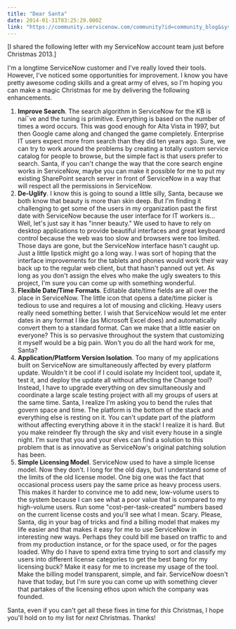 ```yaml
---
title: "Dear Santa"
date: 2014-01-31T03:25:29.000Z
link: "https://community.servicenow.com/community?id=community_blog&sys_id=033e22addbd0dbc01dcaf3231f961919"
---
```

<p>[I shared the following letter with my ServiceNow account team just before Christmas 2013.]</p><p></p><p>I'm a longtime ServiceNow customer and I've really loved their tools. However, I've noticed some opportunities for improvement. I know you have pretty awesome coding skills and a great army of elves, so I'm hoping you can make a magic Christmas for me by delivering the following enhancements.</p><p></p><ol style="list-style-type: decimal;"><li><strong>Improve Search</strong>. The search algorithm in ServiceNow for the KB is naí¯ve and the tuning is primitive. Everything is based on the number of times a word occurs. This was good enough for Alta Vista in 1997, but then Google came along and changed the game completely. Enterprise IT users expect more from search than they did ten years ago. Sure, we can try to work around the problems by creating a totally custom service catalog for people to browse, but the simple fact is that users prefer to search. Santa, if you can't change the way that the core search engine works in ServiceNow, maybe you can make it possible for me to put my existing SharePoint search server in front of ServiceNow in a way that will respect all the permissions in ServiceNow. </li><li><strong>De-Uglify</strong>. I know this is going to sound a little silly, Santa, because we both know that beauty is more than skin deep. But I'm finding it challenging to get some of the users in my organization past the first date with ServiceNow because the user interface for IT workers is… Well, let's just say it has "inner beauty." We used to have to rely on desktop applications to provide beautiful interfaces and great keyboard control because the web was too slow and browsers were too limited. Those days are gone, but the ServiceNow interface hasn't caught up. Just a little lipstick might go a long way. I was sort of hoping that the interface improvements for the tablets and phones would work their way back up to the regular web client, but that hasn't panned out yet. As long as you don't assign the elves who make the ugly sweaters to this project, I'm sure you can come up with something wonderful. </li><li><strong>Flexible Date/Time Formats</strong>. Editable date/time fields are all over the place in ServiceNow. The little icon that opens a date/time picker is tedious to use and requires a lot of mousing and clicking. Heavy users really need something better. I wish that ServiceNow would let me enter dates in any format I like (as Microsoft Excel does) and automatically convert them to a standard format. Can we make that a little easier on everyone? This is so pervasive throughout the system that customizing it myself would be a big pain. Won't you do all the hard work for me, Santa?</li><li><strong>Application/Platform Version Isolation</strong>. Too many of my applications built on ServiceNow are simultaneously affected by every platform update. Wouldn't it be cool if I could isolate my Incident tool, update it, test it, and deploy the update all without affecting the Change tool? Instead, I have to upgrade everything on dev simultaneously and coordinate a large scale testing project with all my groups of users at the same time. Santa, I realize I'm asking you to bend the rules that govern space and time. The platform is the bottom of the stack and everything else is resting on it. You can't update part of the platform without affecting everything above it in the stack! I realize it is hard. But you make reindeer fly through the sky and visit every house in a single night. I'm sure that you and your elves can find a solution to this problem that is as innovative as ServiceNow's original patching solution has been. </li><li><strong>Simple Licensing Model</strong>. ServiceNow used to have a simple license model. Now they don't. I long for the old days, but I understand some of the limits of the old license model. One big one was the fact that occasional process users pay the same price as heavy process users. This makes it harder to convince me to add new, low-volume users to the system because I can see what a poor value that is compared to my high-volume users. Run some "cost-per-task-created" numbers based on the current license costs and you'll see what I mean. Scary. Please, Santa, dig in your bag of tricks and find a billing model that makes my life easier and that makes it easy for me to use ServiceNow in interesting new ways. Perhaps they could bill me based on traffic to and from my production instance, or for the space used, or for the pages loaded. Why do I have to spend extra time trying to sort and classify my users into different license categories to get the best bang for my licensing buck? Make it easy for me to increase my usage of the tool. Make the billing model transparent, simple, and fair. ServiceNow doesn't have that today, but I'm sure you can come up with something clever that partakes of the licensing ethos upon which the company was founded.</li></ol><p></p><p>Santa, even if you can't get all these fixes in time for <em>this</em> Christmas, I hope you'll hold on to my list for <em>next </em>Christmas. Thanks!</p>